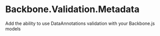 Backbone.Validation.Metadata
============================

Add the ability to use DataAnnotations validation with your Backbone.js models
